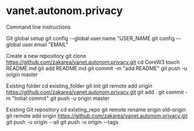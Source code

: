 # vanet.autonom.privacy


Command line instructions

Git global setup
git config --global user.name "USER_NAME
git config --global user.email "EMAIL"

Create a new repository
git clone https://github.com/zakarea/vanet.autonom.privacy.git
cd CoreW3
touch README.md
git add README.md
git commit -m "add README"
git push -u origin master

Existing folder
cd existing_folder
git init
git remote add origin https://github.com/zakarea/vanet.autonom.privacy.git
git add .
git commit -m "Initial commit"
git push -u origin master

Existing Git repository
cd existing_repo
git remote rename origin old-origin
git remote add origin https://github.com/zakarea/vanet.autonom.privacy.git
git push -u origin --all
git push -u origin --tags
